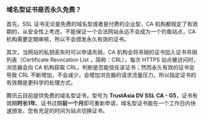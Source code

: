 ### 域名型证书是否永久免费？
首先，SSL 证书无论是免费的域名型或者是付费的企业型，CA 机构都规定了有效期的，从安全性上考虑，不能保证一个合法网站永远不会成为一个钓鱼站点，CA 机构需要定期审核，所以不会颁发永久有效的证书。

其次，当网站的私钥丢失时可以申请吊销，CA 机构会将吊销的证书加入证书吊销列表（Certificate Revocation List ，简称：CRL），每次 HTTPS 站点被访问时，浏览器会向 CA 机构获取 CRL，判断是否能信任该证书；然而永久有效的证书会导致 CRL 不断增加，不会减少，会增加浏览器的请求流量压力，所以指定证书的有效期是更科学的处理方式。

腾讯云目前提供免费的域名型证书，型号为 **TrustAsia DV SSL CA - G5**，证书有效期**时长1年**。证书过期**前一个月**即可重新申请，域名型证书能在一个工作日内快速颁发，您有充足的时间为站点切换证书。

